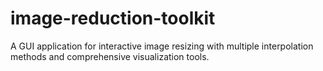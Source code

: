# image-reduction-toolkit
A GUI application for interactive image resizing with multiple interpolation methods and comprehensive visualization tools.
